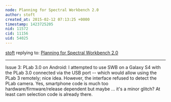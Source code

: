 ```yaml
---
node: Planning for Spectral Workbench 2.0
author: stoft
created_at: 2015-02-12 07:13:25 +0000
timestamp: 1423725205
nid: 11572
cid: 11156
uid: 54025
---
```




[stoft](../profile/stoft) replying to: [Planning for Spectral Workbench 2.0](../notes/warren/02-10-2015/planning-for-spectral-workbench-2-0)

----
Issue 3:  PLab 3.0 on Android:
I attempted to use SWB on a Galaxy S4 with the PLab 3.0 connected via the USB port -- which would allow using the PLab 3 remotely; nice idea. However, the interface refused to detect the PLab camera. Yes, smartphone code is much too hardware/firmware/release dependent but maybe ... it's a minor glitch? At least cam selection code is already there.